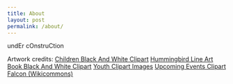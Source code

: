```yaml
---
title: About
layout: post
permalink: /about/
---
```

undEr cOnstruCtion

Artwork credits:
<a href="http://clipartmag.com/children-black-and-white-clipart">Children Black And White Clipart</a>
<a href="http://clipartmag.com/hummingbird-line-art">Hummingbird Line Art</a>
<a href="http://clipartmag.com/book-black-and-white-clipart">Book Black And White Clipart</a>
<a href="http://clipartmag.com/youth-clipart-images">Youth Clipart Images</a>
<a href="http://clipartmag.com/upcoming-events-clipart">Upcoming Events Clipart</a>
<a href="https://commons.wikimedia.org/wiki/File:Black_and_white_line_art_drawing_of_swainson_hawk_bird_in_flight.jpg">Falcon (Wikicommons)</a>

